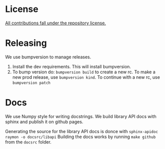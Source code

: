 # License
[All contributions fall under the repository license.](https://docs.github.com/en/github/site-policy/github-terms-of-service#6-contributions-under-repository-license)


# Releasing
We use bumpversion to manage releases. 

1. Install the dev requirements. This will install bumpversion.
2. To bump version do: `bumpversion build` to create a new rc. To make a new prod release, use `bumpversion kind`. To continue with a new rc, use `bumpversion patch`

# Docs
We use Numpy style for writing docstrings.
We build library API docs with sphinx and publish it on github pages.

Generating the source for the library API docs is donce with `sphinx-apidoc raymon -o docsrc/libapi`
Building the docs works by running `make github` from the `docsrc` folder.

